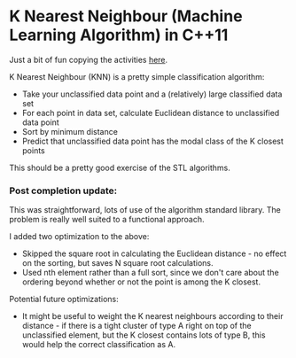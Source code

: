 # K Nearest Neighbour (Machine Learning Algorithm) in C++11

Just a bit of fun copying the activities [here](http://spin.atomicobject.com/2013/05/06/k-nearest-neighbor-racket/).

K Nearest Neighbour (KNN) is a pretty simple classification algorithm:

* Take your unclassified data point and a (relatively) large classified data set
* For each point in data set, calculate Euclidean distance to unclassified data point
* Sort by minimum distance
* Predict that unclassified data point has the modal class of the K closest points

This should be a pretty good exercise of the STL algorithms.

### Post completion update:
This was straightforward, lots of use of the algorithm standard library. The problem is really well suited to a functional approach.

I added two optimization to the above:
+ Skipped the square root in calculating the Euclidean distance - no effect on the sorting, but saves N square root calculations.
+ Used nth element rather than a full sort, since we don't care about the ordering beyond whether or not the point is among the K closest.

Potential future optimizations:
+ It might be useful to weight the K nearest neighbours according to their distance - if there is a tight cluster of type A right on top of the unclassified element, but the K closest contains lots of type B, this would help the correct classification as A.
